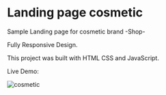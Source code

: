 # Landing page cosmetic

Sample Landing page for cosmetic brand -Shop-

Fully Responsive Design.

This project was built with  HTML CSS and JavaScript.


Live Demo:


![cosmetic](https://user-images.githubusercontent.com/36425720/195714177-5b8e2d41-0e7c-461a-9b4b-40eba6022525.PNG)

